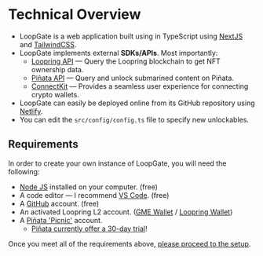# Technical Overview

- LoopGate is a web application built using in TypeScript using [NextJS](https://nextjs.org/) and [TailwindCSS](https://tailwindcss.com/).
- LoopGate implements external **SDKs/APIs**. Most importantly:
  - [Loopring API](https://docs.loopring.io/en/) — Query the Loopring blockchain to get NFT ownership data.
  - [Piñata API](https://docs.pinata.cloud/pinata-submarine-api) — Query and unlock submarined content on Piñata.
  - [ConnectKit](https://github.com/family/connectkit) — Provides a seamless user experience for connecting crypto wallets.
- LoopGate can easily be deployed online from its GitHub repository using [Netlify](https://netlify.app/).
- You can edit the `src/config/config.ts` file to specify new unlockables.

## Requirements

In order to create your own instance of LoopGate, you will need the following:

- [Node JS](https://nodejs.org/en/) installed on your computer. (free)
- A code editor — I recommend [VS Code](https://code.visualstudio.com/). (free)
- A [GitHub](https://github.com/) account. (free)
- An activated Loopring L2 account. ([GME Wallet](https://wallet.gamestop.com/) / [Loopring Wallet](https://loopring.io/#/wallet))
- A [Piñata 'Picnic'](https://www.pinata.cloud/pricing) account.
  - [Piñata currently offer a 30-day trial](https://www.submarine.me/?utm_medium=social&utm_source=twitter&utm_campaign=submarine_q1_2023_jan)!

Once you meet all of the requirements above, [please proceed to the setup](/SETUP.md).
